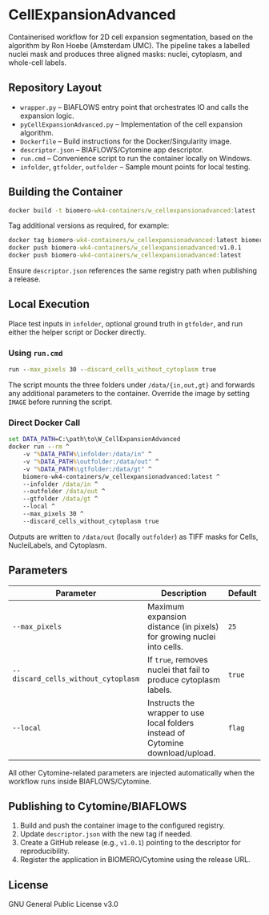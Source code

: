 # CellExpansionAdvanced

Containerised workflow for 2D cell expansion segmentation, based on the algorithm by Ron Hoebe (Amsterdam UMC). The pipeline takes a labelled nuclei mask and produces three aligned masks: nuclei, cytoplasm, and whole-cell labels.

## Repository Layout

- `wrapper.py` – BIAFLOWS entry point that orchestrates IO and calls the expansion logic.
- `pyCellExpansionAdvanced.py` – Implementation of the cell expansion algorithm.
- `Dockerfile` – Build instructions for the Docker/Singularity image.
- `descriptor.json` – BIAFLOWS/Cytomine app descriptor.
- `run.cmd` – Convenience script to run the container locally on Windows.
- `infolder`, `gtfolder`, `outfolder` – Sample mount points for local testing.

## Building the Container

```cmd
docker build -t biomero-wk4-containers/w_cellexpansionadvanced:latest .
```

Tag additional versions as required, for example:

```cmd
docker tag biomero-wk4-containers/w_cellexpansionadvanced:latest biomero-wk4-containers/w_cellexpansionadvanced:v1.0.1
docker push biomero-wk4-containers/w_cellexpansionadvanced:v1.0.1
docker push biomero-wk4-containers/w_cellexpansionadvanced:latest
```

Ensure `descriptor.json` references the same registry path when publishing a release.

## Local Execution

Place test inputs in `infolder`, optional ground truth in `gtfolder`, and run either the helper script or Docker directly.

### Using `run.cmd`

```cmd
run --max_pixels 30 --discard_cells_without_cytoplasm true
```

The script mounts the three folders under `/data/{in,out,gt}` and forwards any additional parameters to the container. Override the image by setting `IMAGE` before running the script.

### Direct Docker Call

```cmd
set DATA_PATH=C:\path\to\W_CellExpansionAdvanced
docker run --rm ^
    -v "%DATA_PATH%\infolder:/data/in" ^
    -v "%DATA_PATH%\outfolder:/data/out" ^
    -v "%DATA_PATH%\gtfolder:/data/gt" ^
    biomero-wk4-containers/w_cellexpansionadvanced:latest ^
    --infolder /data/in ^
    --outfolder /data/out ^
    --gtfolder /data/gt ^
    --local ^
    --max_pixels 30 ^
    --discard_cells_without_cytoplasm true
```

Outputs are written to `/data/out` (locally `outfolder`) as TIFF masks for Cells, NucleiLabels, and Cytoplasm.

## Parameters

| Parameter | Description | Default |
|-----------|-------------|---------|
| `--max_pixels` | Maximum expansion distance (in pixels) for growing nuclei into cells. | `25` |
| `--discard_cells_without_cytoplasm` | If `true`, removes nuclei that fail to produce cytoplasm labels. | `true` |
| `--local` | Instructs the wrapper to use local folders instead of Cytomine download/upload. | `flag` |

All other Cytomine-related parameters are injected automatically when the workflow runs inside BIAFLOWS/Cytomine.

## Publishing to Cytomine/BIAFLOWS

1. Build and push the container image to the configured registry.
2. Update `descriptor.json` with the new tag if needed.
3. Create a GitHub release (e.g., `v1.0.1`) pointing to the descriptor for reproducibility.
4. Register the application in BIOMERO/Cytomine using the release URL.

## License

GNU General Public License v3.0
